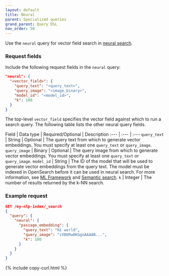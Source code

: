 ```yaml
---
layout: default
title: Neural
parent: Specialized queries
grand_parent: Query DSL
nav_order: 50
---
```


Use the `neural` query for vector field search in [neural search]({{site.url}}{{site.baseurl}}/search-plugins/neural-search/). 

### Request fields

Include the following request fields in the `neural` query:

```json
"neural": {
  "<vector_field>": {
    "query_text": "<query_text>",
    "query_image": "<image_binary>",
    "model_id": "<model_id>",
    "k": 100
  }
}
```

The top-level `vector_field` specifies the vector field against which to run a search query. The following table lists the other neural query fields.

Field | Data type | Required/Optional | Description
:--- | :--- | :--- 
`query_text` | String | Optional | The query text from which to generate vector embeddings. You must specify at least one `query_text` or `query_image`.
`query_image` | Binary | Optional | The query image from which to generate vector embeddings. You must specify at least one `query_text` or `query_image`.
`model_id` | String | The ID of the model that will be used to generate vector embeddings from the query text. The model must be indexed in OpenSearch before it can be used in neural search. For more information, see [ML Framework]({{site.url}}{{site.baseurl}}/ml-commons-plugin/ml-framework/) and [Semantic search]({{site.url}}{{site.baseurl}}/ml-commons-plugin/semantic-search/).
`k` | Integer | The number of results returned by the k-NN search.

### Example request

```json
GET /my-nlp-index/_search
{
  "query": {
    "neural": {
      "passage_embedding": {
        "query_text": "Hi world",
        "query_image": "iVBORw0KGgoAAAAN...",
        "k": 100
      }
    }
  }
}
```
{% include copy-curl.html %}